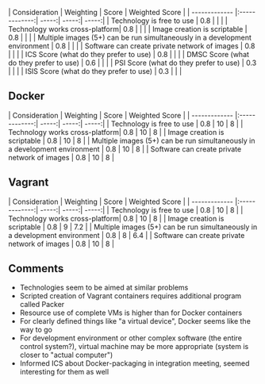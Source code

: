| Consideration        | Weighting        | Score  | Weighted Score |
| ------------- |:-------------:| -----:| -----:| -----:|
| Technology is free to use | 0.8 | | |
| Technology works cross-platform| 0.8 | | |
| Image creation is scriptable | 0.8 | | |
| Multiple images (5+) can be run simultaneously in a development environment | 0.8 | | |
| Software can create private network of images | 0.8 | | |
| ICS Score (what do they prefer to use) | 0.8 | | |
| DMSC Score (what do they prefer to use) | 0.6 | | |
| PSI Score (what do they prefer to use) | 0.3 | | |
| ISIS Score (what do they prefer to use) | 0.3 | | |

Docker
------
| Consideration        | Weighting        | Score  | Weighted Score |
| ------------- |:-------------:| -----:| -----:| -----:|
| Technology is free to use | 0.8 | 10 | 8 |
| Technology works cross-platform| 0.8 | 10 | 8 |
| Image creation is scriptable | 0.8 | 10 | 8 |
| Multiple images (5+) can be run simultaneously in a development environment | 0.8 | 10 | 8 |
| Software can create private network of images | 0.8 | 10 | 8 |

Vagrant
-------
| Consideration        | Weighting        | Score  | Weighted Score |
| ------------- |:-------------:| -----:| -----:| -----:|
| Technology is free to use | 0.8 | 10 | 8 |
| Technology works cross-platform| 0.8 | 10 | 8 |
| Image creation is scriptable | 0.8 | 9 | 7.2 |
| Multiple images (5+) can be run simultaneously in a development environment | 0.8 | 8 | 6.4 |
| Software can create private network of images | 0.8 | 10 | 8 |

Comments
--------
  - Technologies seem to be aimed at similar problems
  - Scripted creation of Vagrant containers requires additional program called Packer
  - Resource use of complete VMs is higher than for Docker containers
  - For clearly defined things like "a virtual device", Docker seems like the way to go
  - For development environment or other complex software (the entire control system?), virtual machine may be more appropriate (system is closer to "actual computer")
  - Informed ICS about Docker-packaging in integration meeting, seemed interesting for them as well
